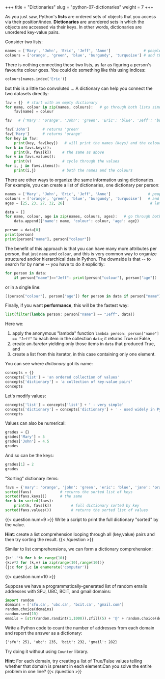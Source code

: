 +++
title = "Dictionaries"
slug = "python-07-dictionaries"
weight = 7
+++

As you just saw, Python's **lists** are ordered sets of objects that you access via their
position/index. **Dictionaries** are unordered sets in which the objects are accessed via their keys. In other
words, dictionaries are unordered key-value pairs.

Consider two lists:

```py
names = ['Mary', 'John', 'Eric', 'Jeff', 'Anne']               # people
colours = ['orange', 'green', 'blue', 'burgundy', 'turquoise'] # and their respective favourite colours
```

There is nothing connecting these two lists, as far as figuring a person's favourite colour goes. You could do
something like this using indices:

```py
colours[names.index('Eric')]
```

but this is a little too convoluted ... A dictionary can help you connect the two datasets directly:

```py
fav = {}  # start with an empty dictionary
for name, colour in zip(names, colours):   # go through both lists simultaneously
    fav[name] = colour

fav   # {'Mary': 'orange', 'John': 'green', 'Eric': 'blue', 'Jeff': 'burgundy', 'Anne': 'turquoise'}

fav['John']      # returns 'green'
fav['Mary']      # returns 'orange'
for key in fav:
    print(key, fav[key])   # will print the names (keys) and the colours (values)
for k in favs.keys():
	print(k, favs[k])     # the same as above
for v in favs.values():
	print(v)              # cycle through the values
for i, j in favs.items():
	print(i,j)            # both the names and the colours
```






There are other ways to organize the same information using dictionaries. For example, you can create a list
of dictionaries, one dictionary per person:

```py
names = ['Mary', 'John', 'Eric', 'Jeff', 'Anne']                 # people names
colours = ['orange', 'green', 'blue', 'burgundy', 'turquoise']   # and their respective favourite colours
ages = [25, 23, 27, 32, 26]                                       # let's include a third attribute

data = []
for name, colour, age in zip(names, colours, ages):   # go through both lists simultaneously
    data.append({'name': name, 'colour': colour, 'age': age})

person = data[0]
print(person)
print(person["name"], person["colour"])
```

The benefit of this approach is that you can have many more attributes per person, that just `name` and
`colour`, and this is very common way to organize structured and/or hierarchical data in Python. The downside
is that -- to search for by name -- you have to do it explicitly:

```py
for person in data:
    if person["name"]=="Jeff": print(person["colour"], person["age"])
```

or in a single line:

```py
[(person["colour"], person["age"]) for person in data if person["name"]=="Jeff"]
```

Finally, if you want **performance**, this will be the fastest way:

```py
list(filter(lambda person: person["name"] == "Jeff", data))
```

<!-- Here we apply the anonymous "lambda" function `lambda person: person["name"] == "Jeff"` to each item in the -->
<!-- collection `data` and return an *iterator* yielding only those items in `data` that evaluate to `true` when -->
<!-- applying the lambda funtion. -->

Here we:
1. apply the anonymous "lambda" function `lambda person: person["name"] == "Jeff"` to each item in the
   collection `data`; it returns True or False,
2. create an *iterator* yielding only those items in `data` that produced True, and
3. create a list from this iterator, in this case containing only one element.

You can see where *dictionary* got its name:

```py
concepts = {}
concepts['list'] = 'an ordered collection of values'
concepts['dictionary'] = 'a collection of key-value pairs'
concepts
```

Let's modify values:

```py
concepts['list'] = concepts['list'] + ' - very simple'
concepts['dictionary'] = concepts['dictionary'] + ' - used widely in Python'
concepts
```

Values can also be numerical:

```py
grades = {}
grades['Mary'] = 5
grades['John'] = 4.5
grades
```

And so can be the keys:

```py
grades[1] = 2
grades
```






"Sorting" dictionary items:

```py
favs = {'mary': 'orange', 'john': 'green', 'eric': 'blue', 'jane': 'orange'}
sorted(favs)             # returns the sorted list of keys
sorted(favs.keys())      # the same
for k in sorted(favs):
	print(k, favs[k])         # full dictionary sorted by key
sorted(favs.values())         # returns the sorted list of values
```

{{< question num=9 >}}
Write a script to print the full dictionary "sorted" by the value.

**Hint**: create a list comprehension looping through all (key,value) pairs and then try sorting the result.
{{< /question >}}

<!-- ```py -->
<!-- sorted([(v,k) for (k,v) in favs.items()])   # notice the order-->
<!-- ``` -->

Similar to list comprehensions, we can form a dictionary comprehension:

```py
{k:'.'*k for k in range(10)}
{k:v*2 for (k,v) in zip(range(10),range(10))}
{j:c for j,c in enumerate('computer')}
```

{{< question num=10 >}}

Suppose we have a programmatically-generated list of random emails addresses with SFU, UBC, BCIT, and gmail
domains:

```py
import random
domains = ['sfu.ca', 'ubc.ca', 'bcit.ca', 'gmail.com']
random.choice(domains)
random.seed(10)
emails = [str(random.randint(1,1000)).zfill(5) + '@' + random.choice(domains) for i in range(1000)]
```

Write a Python code to count the number of addresses from each domain and report the answer as a dictionary:

```txt
{'sfu': 251, 'ubc': 235, 'bcit': 232, 'gmail': 282}
```

Try doing it without using `Counter` library.

**Hint**: For each domain, try creating a list of True/False values telling whether that domain is present in
each element.Can you solve the entire problem in one line?
{{< /question >}}

<!-- Solution: -->
<!-- ```py -->
<!-- base = {} -->
<!-- for d in domains: -->
<!--     base[d] = sum([d in e for e in emails]) -->
<!-- print(base) -->
<!-- ``` -->
<!-- One-line solution: -->
<!-- ```py -->
<!-- {d:sum([d in e for e in emails]) for d in domains} -->
<!-- ``` -->

